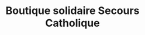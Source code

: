 ---
title: "Boutique solidaire Secours Catholique"
url: /amou/boutique-solidaire-secours-catholique/
shop: charité
---